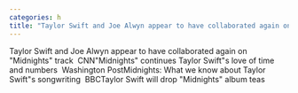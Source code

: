 ```yaml
---
categories: h
title: "Taylor Swift and Joe Alwyn appear to have collaborated again on Midnights track  CNN"
---
```

Taylor Swift and Joe Alwyn appear to have collaborated again on "Midnights" track&nbsp;&nbsp;CNN"Midnights" continues Taylor Swift"s love of time and numbers&nbsp;&nbsp;Washington PostMidnights: What we know about Taylor Swift"s songwriting&nbsp;&nbsp;BBCTaylor Swift will drop "Midnights" album teas